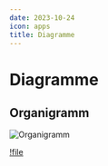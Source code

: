 ```yaml
---
date: 2023-10-24
icon: apps
title: Diagramme
---
```


# Diagramme

## Organigramm

![Organigramm](/images/theorie/organigramm.png)

[!file](/downloads/tools/organigramm.drawio)

